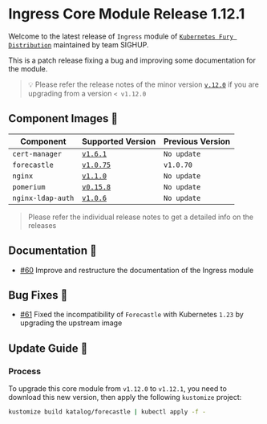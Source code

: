 # Ingress Core Module Release 1.12.1

Welcome to the latest release of `Ingress` module of [`Kubernetes Fury
Distribution`](https://github.com/sighupio/fury-distribution) maintained by team
SIGHUP.

This is a patch release fixing a bug and improving some documentation for the module.

> 💡 Please refer the release notes of the minor version
> [`v.12.0`](https://github.com/sighupio/fury-kubernetes-ingress/releases/tag/v1.12.0)
> if you are upgrading from a version `< v1.12.0`

## Component Images 🚢

| Component         | Supported Version                                                                      | Previous Version |
|-------------------|----------------------------------------------------------------------------------------|------------------|
| `cert-manager`    | [`v1.6.1`](https://github.com/jetstack/cert-manager/releases/tag/v1.6.1)               | `No update`      |
| `forecastle`      | [`v1.0.75`](https://github.com/stakater/Forecastle/releases/tag/v1.0.70)               | `v1.0.70`        |
| `nginx`           | [`v1.1.0`](https://github.com/kubernetes/ingress-nginx/releases/tag/controller-v1.1.0) | `No update`      |
| `pomerium`        | [`v0.15.8`](https://github.com/pomerium/pomerium/releases/tag/v0.15.8)                 | `No update`      |
| `nginx-ldap-auth` | [`v1.0.6`](https://github.com/tiagoapimenta/nginx-ldap-auth/tags)                      | `No update`      |

> Please refer the individual release notes to get a detailed info on the
> releases

## Documentation 📕

- [#60](https://github.com/sighupio/fury-kubernetes-ingress/pulls/61) Improve
  and restructure the documentation of the Ingress module

## Bug Fixes 🐞

- [#61](https://github.com/sighupio/fury-kubernetes-ingress/pulls/61) Fixed the
  incompatibility of `Forecastle` with Kubernetes `1.23` by upgrading the
  upstream image

## Update Guide 🦮

### Process

To upgrade this core module from `v1.12.0` to `v1.12.1`, you need to download
this new version, then apply the following `kustomize` project:

```bash
kustomize build katalog/forecastle | kubectl apply -f -
```

